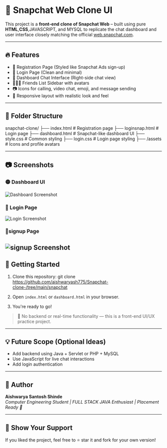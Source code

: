# 📸 Snapchat Web Clone UI

This project is a **front-end clone of Snapchat Web** – built using pure **HTML**,**CSS**,JAVASCRIPT, and MYSQL  to replicate the chat dashboard and user interface closely matching the official [web.snapchat.com](https://web.snapchat.com/).

---
## 🔥 Features

- 👤 Registration Page (Styled like Snapchat Ads sign-up)
- 🔐 Login Page (Clean and minimal)
- 💬 Dashboard Chat Interface (Right-side chat view)
- 🧑‍🤝‍🧑 Friends List Sidebar with avatars
- 📷 Icons for calling, video chat, emoji, and message sending
- 🎨 Responsive layout with realistic look and feel
---
## 📁 Folder Structure

snapchat-clone/
├── index.html # Registration page
├── loginsnap.html # Login page
├── dashboard.html # Snapchat-like dashboard UI
├── style.css # Common styling
├── login.css # Login page styling
├── /assets # Icons and profile avatars

---

## 📷 Screenshots

### 🟡 Dashboard UI
![Dashboard Screenshot](dashboard.png)

### 🔵 Login Page
![Login Screenshot](login.png)
### 🔵signup Page
![signup Screenshot](signup.png)
---

## 🚀 Getting Started

1. Clone this repository:
git clone https://github.com/aishwaryash775/Snapchat-clone-/tree/main/snapchat

2. Open `index.html` or `dashboard.html` in your browser.
3. You're ready to go!

> 📌 No backend or real-time functionality — this is a front-end UI/UX practice project.

---
## 💡 Future Scope (Optional Ideas)

- Add backend using Java + Servlet or PHP + MySQL
- Use JavaScript for live chat interactions
- Add login authentication
---
## 🙌 Author

**Aishwarya Santosh Shinde**  
_Computer Engineering Student | FULL STACK JAVA Enthusiast | Placement Ready 🚀_

---

## 🌟 Show Your Support

If you liked the project, feel free to ⭐ star it and fork for your own version!
